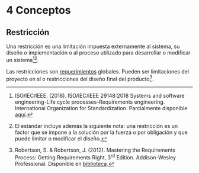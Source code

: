 # 4 Conceptos

## Restricción

Una restricción es una limitación impuesta externamente al sistema, su diseño o
implementación o al proceso utilizado para desarrollar o modificar un
sistema[^1][^2].

[^1]: ISO/IEC/IEEE. (2018). ISO/IEC/IEEE 29148:2018 Systems and software
    engineering-Life cycle processes-Requirements engineering. International
    Organization for Standardization. Parcialmente disponible
    [aquí](https://www.iso.org/obp/ui/en/#iso:std:iso-iec-ieee:29148:ed-2:v1:en).

[^2]: El estándar incluye además la siguiente nota: una restricción es un factor
    que se impone a la solución por la fuerza o por obligación y que puede
    limitar o modificar el diseño.

Las restricciones son [requerimientos](./4_Requerimiento.md) globales. Pueden
ser limitaciones del proyecto en sí o restricciones del diseño final del
producto[^3].

[^3]: Robertson, S. & Robertson, J. (2012). Mastering the Requirements Process:
    Getting Requirements Right, 3<sup>rd</sup> Edition. Addison-Wesley
    Professional. Disponible en
    [biblioteca](https://catalogo.ucu.edu.uy/cgi-bin/koha/opac-detail.pl?biblionumber=121158).
